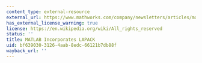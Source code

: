 ```yaml
---
content_type: external-resource
external_url: https://www.mathworks.com/company/newsletters/articles/matlab-incorporates-lapack.html
has_external_license_warning: true
license: https://en.wikipedia.org/wiki/All_rights_reserved
status: ''
title: MATLAB Incorporates LAPACK
uid: bf639030-3126-4aab-8edc-66121b7db88f
wayback_url: ''
---
```

